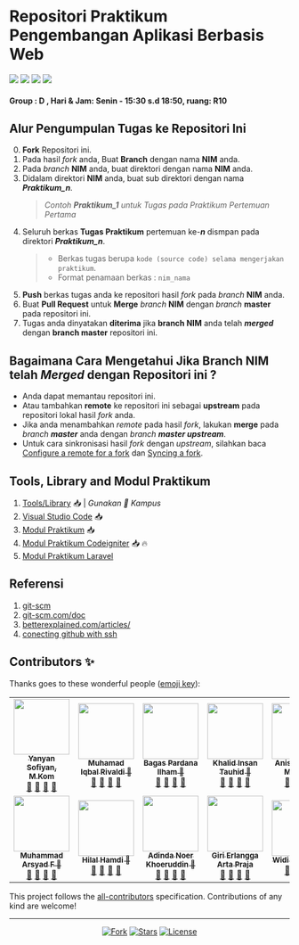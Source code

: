  # Repositori Praktikum Pengembangan Aplikasi Berbasis Web

<p align="left">
<a href="#"><img src="http://hits.dwyl.com/yysofiyan/PABWEB-D.svg"></a>
<a href="#"><img src="https://img.shields.io/bitbucket/pr-raw/yysofiyan/PABWEB-D?style=flat-square"></a>
<a href="#"><img src="https://img.shields.io/github/repo-size/yysofiyan/PABWEB-D?style=flat-square"></a>
<a href="#"><img src="https://img.shields.io/github/commit-activity/w/yysofiyan/PABWEB-D?style=flat-square"></a>
</p>

#### Group : D , Hari & Jam: Senin - 15:30 s.d 18:50, ruang: R10

## Alur Pengumpulan Tugas ke Repositori Ini

0. **Fork** Repositori ini.
1. Pada hasil _fork_ anda, Buat **Branch** dengan nama **NIM** anda.
1. Pada _branch_ **NIM** anda, buat direktori dengan nama **NIM** anda.
1. Didalam direktori **NIM** anda, buat sub direktori dengan nama _**Praktikum_n**_.
   > _Contoh **Praktikum_1** untuk Tugas pada Praktikum Pertemuan Pertama_
1. Seluruh berkas **Tugas Praktikum** pertemuan ke-_**n**_ dismpan pada direktori _**Praktikum_n**_.
   > - Berkas tugas berupa `kode (source code) selama mengerjakan praktikum`.
   > - Format penamaan berkas : `nim_nama`
1. **Push** berkas tugas anda ke repositori hasil _fork_ pada _branch_ **NIM** anda.
1. Buat **Pull Request** untuk **Merge** _branch_ **NIM** dengan _branch_ **master** pada repositori ini.
1. Tugas anda dinyatakan **diterima** jika **branch NIM** anda telah _**merged**_ dengan **branch master** repositori ini.

## Bagaimana Cara Mengetahui Jika **Branch NIM** telah _**Merged**_ dengan Repositori ini ?

- Anda dapat memantau repositori ini.
- Atau tambahkan **remote** ke repositori ini sebagai **upstream** pada repositori lokal hasil _fork_ anda.
- Jika anda menambahkan _remote_ pada hasil _fork_, lakukan **merge** pada _branch **master**_ anda dengan _branch **master upstream**_.
- Untuk cara sinkronisasi hasil _fork_ dengan _upstream_, silahkan baca [Configure a remote for a fork](https://help.github.com/en/articles/configuring-a-remote-for-a-fork) dan [Syncing a fork](https://help.github.com/en/articles/syncing-a-fork).

## Tools, Library and Modul Praktikum

1. [Tools/Library](http://bit.ly/2tvgSYm) 📥 | _Gunakan 💌 Kampus_
2. [Visual Studio Code](https://code.visualstudio.com) 📥
3. [Modul Praktikum](<https://github.com/yysofiyan/PABWEB-D/blob/master/Modul%20Praktikum%20Pengembangan%20Aplikasi%20Berbasis%20Web%20(1)%20(1)%20(2).pdf>) 📥
4. [Modul Praktikum Codeigniter](https://github.com/yysofiyan/PABWEB-D/tree/master/Modul%20Praktikum%20Codeigniter) 📥 🔥
5. [Modul Praktikum Laravel](#)

## Referensi

1. [git-scm](https://git-scm.com/book/id/v2/Memulai-Dasar-dasar-Git)
2. [git-scm.com/doc](https://git-scm.com/doc)
3. [betterexplained.com/articles/](https://betterexplained.com/articles/intro-to-distributed-version-control-illustrated/)
4. [conecting github with ssh](https://help.github.com/en/github/authenticating-to-github/connecting-to-github-with-ssh)

## Contributors ✨

Thanks goes to these wonderful people ([emoji key](https://allcontributors.org/docs/en/emoji-key)):

<!-- ALL-CONTRIBUTORS-LIST:START - Do not remove or modify this section -->
<!-- prettier-ignore-start -->
<!-- markdownlint-disable -->
<table>
  <tr>
    <td align="center"><a href="#"><img src="https://avatars0.githubusercontent.com/u/34052001?s=460&v=4" width="100px;"
        alt="" /><br /><sub><b>Yanyan Sofiyan, M.Kom</b></sub></a><br /><a href="#" title="Link Repo">🔗</a> <a
        href="#" title="Documentation">📖</a> <a href="#" title="Profile">👀</a> <a href="#" title="Talks">📢</a></td>
    <td align="center"><a href="#"><img
        src="https://avatars3.githubusercontent.com/u/61414949?s=400&u=575cf6487a57cbdec39cbb5698cac56493aacb0d&v=4"
        width="100px;" alt="" /><br /><sub><b>Muhamad Iqbal Rivaldi 🥇</b></sub></a><br /><a href="#"
        title="Link Repo">🔗</a> <a href="#" title="Documentation">📖</a> <a href="#" title="Profile">👀</a> <a href="#"
        title="Talks">📢</a></td>
    <td align="center"><a href="#"><img src="https://avatars2.githubusercontent.com/u/61415528?s=460&v=4" width="100px;"
        alt="" /><br /><sub><b>Bagas Pardana Ilham 🥇</b></sub></a><br /><a href="#" title="Link Repo">🔗</a> <a href="#"
        title="Documentation">📖</a> <a href="#" title="Profile">👀</a> <a href="#" title="Talks">📢</a></td>
    <td align="center"><a href="#"><img
        src="https://avatars2.githubusercontent.com/u/24666410?s=460&u=e224b3664f6fbb58adf2f4cc46238c298d6dde14&v=4"
        width="100px;" alt="" /><br /><sub><b>Khalid Insan Tauhid 🥇</b></sub></a><br /><a href="https://github.com/khalidinsan/PABWEB-D" title="Link Repo">🔗</a> <a
        href="#" title="Documentation">📖</a> <a href="https://github.com/khalidinsan" title="Profile">👀</a> <a href="#" title="Talks">📢</a></td>
    <td align="center"><a href="#"><img
        src="https://avatars1.githubusercontent.com/u/61410277?s=460&v=4"
        width="100px;" alt="" /><br /><sub><b>Anissa Hakim Mulyada</b></sub></a><br /><a href="https://github.com/anissaHM" title="Link Repo">🔗</a> <a href="#" title="Documentation">📖</a> <a href="https://github.com/anissaHM" title="Profile">👀</a> <a href="#" title="Talks">📢</a></td>

  </tr>
  <!-- Baris Pertama -->
  <!-- isi profile akun github anda di bawah baris ke 2 -->
  </tr>
  <tr>
    <!-- Baris 2 Max 4 Akun -->
   <td align="center"><a href="#"><img
      src="https://avatars2.githubusercontent.com/u/61412017?s=460&u=8beea5cd2af713c594244a4958b981e4745e9fb4&v=4"
      width="100px;" alt="" /><br /><sub><b>Muhammad Arsyad F 🥇</b></sub></a><br /><a href="https://github.com/marsyad/PABWEB-D" title="Link Repo">🔗</a> <a href="#" title="Documentation">📖</a> <a href="#" title="Profile">👀</a> <a href="#" title="Talks">📢</a></td>
         <td align="center"><a href="#"><img
        src="https://avatars0.githubusercontent.com/u/61410686?s=400&u=610f83518ec2ec4100c348496bdbe951721125da&v=4"
        width="100px;" alt="" /><br /><sub><b>Hilal Hamdi 🥇</b></sub></a><br /><a href="https://github.com/Hilal-Hamdi" title="Link Repo">🔗</a> <a href="#" title="Documentation">📖</a> <a href="https://github.com/Hilal-Hamdi" title="Profile">👀</a> <a href="#" title="Talks">📢</a></td>
<td align="center"><a href="#"><img
        src="https://avatars1.githubusercontent.com/u/61410101?s=460&u=a69613356637b79d5c15a36ba38c58986773825a&v=4"
        width="100px;" alt="" /><br /><sub><b>Adinda Noer Khoeruddin 🥇</b></sub></a><br /><a href="https://github.com/AdindaNoerKhoeruddin" title="Link Repo">🔗</a> <a href="#" title="Documentation">📖</a> <a href="https://github.com/AdindaNoerKhoeruddin" title="Profile">👀</a> <a href="#" title="Talks">📢</a></td>
        <td align="center"><a href="#"><img
        src="https://avatars1.githubusercontent.com/u/61410396?s=400&u=890569ac0bbd93741554ea3b3593f6dd1d16bd92&v=4"
        width="100px;" alt="" /><br /><sub><b>Giri Erlangga Arta Praja</b></sub></a><br /><a href="https://github.com/girierlangga12/PABWEB-D" title="Link Repo">🔗</a> <a href="#" title="Documentation">📖</a> <a href="https://github.com/girierlangga12" title="Profile">👀</a> <a href="#" title="Talks">📢</a></td>
 <td align="center"><a href="#"><img
        src="https://avatars0.githubusercontent.com/u/61415613?s=60&u=ad85ec47ad7e9236e061755adfa8239ce67f6efa&v=4"
        width="100px;" alt="" /><br /><sub><b>Widi Priansyah</b></sub></a><br /><a href="https://github.com/Widi-priansyah/PABWEB-D" title="Link Repo">🔗</a> <a href="#" title="Documentation">📖</a> <a href="https://github.com/Widi-priansyah" title="Profile">👀</a> <a href="#" title="Talks">📢</a></td>
  
  </tr>
    <tr>
    <!-- Baris ke 3 Max 7 Akun-->
    
  </tr>
    <!-- Baris Ke 4 Mak 4 Akun-->
  <tr>
    <!-- Baris Ke 5 Mak 4 Akun-->
  </tr>
  <tr>

  </tr>
</table>

<!-- markdownlint-enable -->
<!-- prettier-ignore-end -->

<!-- ALL-CONTRIBUTORS-LIST:END -->

This project follows the [all-contributors](https://allcontributors.org) specification.
Contributions of any kind are welcome!

---

<p align="center">
<a href="#"><img src="https://img.shields.io/github/forks/yysofiyan/PABWEB-D.svg" alt="Fork"></a>
<a href="#"><img src="https://img.shields.io/github/stars/yysofiyan/PABWEB-D.svg" alt="Stars"></a>
<a href="#"><img src="https://poser.pugx.org/laravel/framework/license.svg" alt="License"></a>
</p>
